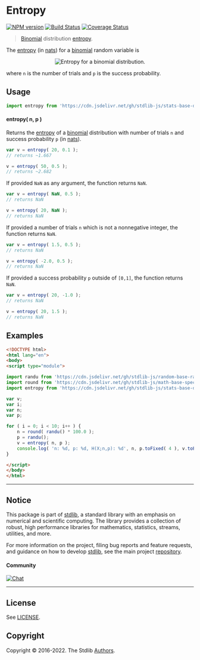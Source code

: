 <!--

@license Apache-2.0

Copyright (c) 2018 The Stdlib Authors.

Licensed under the Apache License, Version 2.0 (the "License");
you may not use this file except in compliance with the License.
You may obtain a copy of the License at

   http://www.apache.org/licenses/LICENSE-2.0

Unless required by applicable law or agreed to in writing, software
distributed under the License is distributed on an "AS IS" BASIS,
WITHOUT WARRANTIES OR CONDITIONS OF ANY KIND, either express or implied.
See the License for the specific language governing permissions and
limitations under the License.

-->

# Entropy

[![NPM version][npm-image]][npm-url] [![Build Status][test-image]][test-url] [![Coverage Status][coverage-image]][coverage-url] <!-- [![dependencies][dependencies-image]][dependencies-url] -->

> [Binomial][binomial-distribution] distribution [entropy][entropy].

<!-- Section to include introductory text. Make sure to keep an empty line after the intro `section` element and another before the `/section` close. -->

<section class="intro">

The [entropy][entropy] (in [nats][nats]) for a [binomial][binomial-distribution] random variable is

<!-- <equation class="equation" label="eq:binomial_entropy" align="center" raw="H\left( X \right) = {\frac {1}{2}}\ln{\left(2\pi\,e\,np\,(1-p) \right)}" alt="Entropy for a binomial distribution."> -->

<div class="equation" align="center" data-raw-text="H\left( X \right) = {\frac {1}{2}}\ln{\left(2\pi\,e\,np\,(1-p) \right)}" data-equation="eq:binomial_entropy">
    <img src="https://cdn.jsdelivr.net/gh/stdlib-js/stdlib@591cf9d5c3a0cd3c1ceec961e5c49d73a68374cb/lib/node_modules/@stdlib/stats/base/dists/binomial/entropy/docs/img/equation_binomial_entropy.svg" alt="Entropy for a binomial distribution.">
    <br>
</div>

<!-- </equation> -->

where `n` is the number of trials and `p` is the success probability.

</section>

<!-- /.intro -->

<!-- Package usage documentation. -->



<section class="usage">

## Usage

```javascript
import entropy from 'https://cdn.jsdelivr.net/gh/stdlib-js/stats-base-dists-binomial-entropy@esm/index.mjs';
```

#### entropy( n, p )

Returns the [entropy][entropy] of a [binomial][binomial-distribution] distribution with number of trials `n` and success probability `p` (in [nats][nats]).

```javascript
var v = entropy( 20, 0.1 );
// returns ~1.667

v = entropy( 50, 0.5 );
// returns ~2.682
```

If provided `NaN` as any argument, the function returns `NaN`.

```javascript
var v = entropy( NaN, 0.5 );
// returns NaN

v = entropy( 20, NaN );
// returns NaN
```

If provided a number of trials `n` which is not a nonnegative integer, the function returns `NaN`.

```javascript
var v = entropy( 1.5, 0.5 );
// returns NaN

v = entropy( -2.0, 0.5 );
// returns NaN
```

If provided a success probability `p` outside of `[0,1]`, the function returns `NaN`.

```javascript
var v = entropy( 20, -1.0 );
// returns NaN

v = entropy( 20, 1.5 );
// returns NaN
```

</section>

<!-- /.usage -->

<!-- Package usage notes. Make sure to keep an empty line after the `section` element and another before the `/section` close. -->

<section class="notes">

</section>

<!-- /.notes -->

<!-- Package usage examples. -->

<section class="examples">

## Examples

<!-- eslint no-undef: "error" -->

```html
<!DOCTYPE html>
<html lang="en">
<body>
<script type="module">

import randu from 'https://cdn.jsdelivr.net/gh/stdlib-js/random-base-randu@esm/index.mjs';
import round from 'https://cdn.jsdelivr.net/gh/stdlib-js/math-base-special-round@esm/index.mjs';
import entropy from 'https://cdn.jsdelivr.net/gh/stdlib-js/stats-base-dists-binomial-entropy@esm/index.mjs';

var v;
var i;
var n;
var p;

for ( i = 0; i < 10; i++ ) {
    n = round( randu() * 100.0 );
    p = randu();
    v = entropy( n, p );
    console.log( 'n: %d, p: %d, H(X;n,p): %d', n, p.toFixed( 4 ), v.toFixed( 4 ) );
}

</script>
</body>
</html>
```

</section>

<!-- /.examples -->

<!-- Section to include cited references. If references are included, add a horizontal rule *before* the section. Make sure to keep an empty line after the `section` element and another before the `/section` close. -->

<section class="references">

</section>

<!-- /.references -->

<!-- Section for related `stdlib` packages. Do not manually edit this section, as it is automatically populated. -->

<section class="related">

</section>

<!-- /.related -->

<!-- Section for all links. Make sure to keep an empty line after the `section` element and another before the `/section` close. -->


<section class="main-repo" >

* * *

## Notice

This package is part of [stdlib][stdlib], a standard library with an emphasis on numerical and scientific computing. The library provides a collection of robust, high performance libraries for mathematics, statistics, streams, utilities, and more.

For more information on the project, filing bug reports and feature requests, and guidance on how to develop [stdlib][stdlib], see the main project [repository][stdlib].

#### Community

[![Chat][chat-image]][chat-url]

---

## License

See [LICENSE][stdlib-license].


## Copyright

Copyright &copy; 2016-2022. The Stdlib [Authors][stdlib-authors].

</section>

<!-- /.stdlib -->

<!-- Section for all links. Make sure to keep an empty line after the `section` element and another before the `/section` close. -->

<section class="links">

[npm-image]: http://img.shields.io/npm/v/@stdlib/stats-base-dists-binomial-entropy.svg
[npm-url]: https://npmjs.org/package/@stdlib/stats-base-dists-binomial-entropy

[test-image]: https://github.com/stdlib-js/stats-base-dists-binomial-entropy/actions/workflows/test.yml/badge.svg?branch=v0.0.7
[test-url]: https://github.com/stdlib-js/stats-base-dists-binomial-entropy/actions/workflows/test.yml?query=branch:v0.0.7

[coverage-image]: https://img.shields.io/codecov/c/github/stdlib-js/stats-base-dists-binomial-entropy/main.svg
[coverage-url]: https://codecov.io/github/stdlib-js/stats-base-dists-binomial-entropy?branch=main

<!--

[dependencies-image]: https://img.shields.io/david/stdlib-js/stats-base-dists-binomial-entropy.svg
[dependencies-url]: https://david-dm.org/stdlib-js/stats-base-dists-binomial-entropy/main

-->

[chat-image]: https://img.shields.io/gitter/room/stdlib-js/stdlib.svg
[chat-url]: https://gitter.im/stdlib-js/stdlib/

[stdlib]: https://github.com/stdlib-js/stdlib

[stdlib-authors]: https://github.com/stdlib-js/stdlib/graphs/contributors

[umd]: https://github.com/umdjs/umd
[es-module]: https://developer.mozilla.org/en-US/docs/Web/JavaScript/Guide/Modules

[deno-url]: https://github.com/stdlib-js/stats-base-dists-binomial-entropy/tree/deno
[umd-url]: https://github.com/stdlib-js/stats-base-dists-binomial-entropy/tree/umd
[esm-url]: https://github.com/stdlib-js/stats-base-dists-binomial-entropy/tree/esm
[branches-url]: https://github.com/stdlib-js/stats-base-dists-binomial-entropy/blob/main/branches.md

[stdlib-license]: https://raw.githubusercontent.com/stdlib-js/stats-base-dists-binomial-entropy/main/LICENSE

[binomial-distribution]: https://en.wikipedia.org/wiki/Binomial_distribution

[entropy]: https://en.wikipedia.org/wiki/Entropy_%28information_theory%29

[nats]: https://en.wikipedia.org/wiki/Nat_%28unit%29

</section>

<!-- /.links -->
